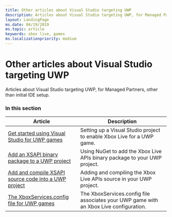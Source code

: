 ```yaml
---
title: Other articles about Visual Studio targeting UWP
description: Articles about Visual Studio targeting UWP, for Managed Partners, other than initial IDE setup.
layout: LandingPage
ms.date: 04/19/2019
ms.topic: article
keywords: xbox live, games
ms.localizationpriority: medium
---
```


# Other articles about Visual Studio targeting UWP

Articles about Visual Studio targeting UWP, for Managed Partners, other than initial IDE setup.


### In this section

| Article | Description |
|---------|-------------|
| [Get started using Visual Studio for UWP games](../../../../../get-started-with-partner/get-started-with-visual-studio-and-uwp.md) | Setting up a Visual Studio project to enable Xbox Live for a UWP game. |
| [Add an XSAPI binary package to a UWP project](../../../../../get-started-with-partner/add-xbox-live-apis-binary-to-a-uwp-project.md) | Using NuGet to add the Xbox Live APIs binary package to your UWP project. |
| [Add and compile XSAPI source code into a UWP project](../../../../../get-started-with-partner/add-xbox-live-apis-source-to-a-uwp-project.md) | Adding and compiling the Xbox Live APIs source in your UWP project. |
| [The XboxServices.config file for UWP games](../../../../../xboxservices-config.md) | The XboxServices.config file associates your UWP game with an Xbox Live configuration. |
